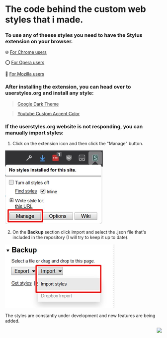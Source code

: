 # The code behind the custom web styles that i made.

### To use any of theese styles you need to have the Stylus extension on your browser.

:globe_with_meridians: [For Chrome users](https://chrome.google.com/webstore/detail/stylus/clngdbkpkpeebahjckkjfobafhncgmne?hl=en)

:o: [For Opera users](https://addons.opera.com/en/extensions/details/stylus/)

:fox_face: [For Mozilla users](https://addons.mozilla.org/en-US/firefox/addon/styl-us/)

### After installing the extension, you can head over to userstyles.org and install any style:

> [Google Dark Theme](https://userstyles.org/styles/187044/google-dark-theme-with-accent-color)

> [Youtube Custom Accent Color](https://userstyles.org/styles/187051/youtube-custom-accent-color)

### If the userstyles.org website is not responding, you can manually import styles:

1) Click on the extension icon and then click the "Manage" button.

![1](https://github.com/adreaskar/images/blob/master/manual1.jpg?raw=true)

2) On the **Backup** section click import and select the .json file that's included in the repository (I will try to keep it up to date).

![1](https://github.com/adreaskar/images/blob/master/manual2.jpg?raw=true)

The styles are constantly under development and new features are being added.

<img align="right" src="https://img.shields.io/github/repo-size/adreaskar/Custom-browser-CSS-scripts?color=%23ff7429&style=for-the-badge">
